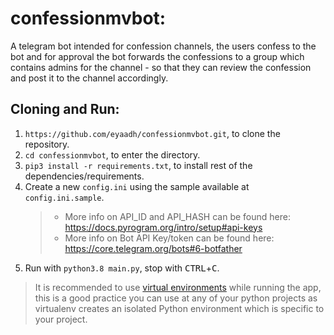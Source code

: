# confessionmvbot:
A telegram bot intended for confession channels, the users confess to the bot and for approval the bot forwards the confessions to a group which contains admins for the channel - so that they can review the confession and post it to the channel accordingly.

## Cloning and Run:
1. `https://github.com/eyaadh/confessionmvbot.git`, to clone the repository.
2. `cd confessionmvbot`, to enter the directory.
3. `pip3 install -r requirements.txt`, to install rest of the dependencies/requirements.
4. Create a new `config.ini` using the sample available at `config.ini.sample`.
   > - More info on API_ID and API_HASH can be found here: https://docs.pyrogram.org/intro/setup#api-keys
   > - More info on Bot API Key/token can be found here: https://core.telegram.org/bots#6-botfather
5. Run with `python3.8 main.py`, stop with <kbd>CTRL</kbd>+<kbd>C</kbd>.
> It is recommended to use [virtual environments](https://docs.python-guide.org/dev/virtualenvs/) while running the app, this is a good practice you can use at any of your python projects as virtualenv creates an isolated Python environment which is specific to your project.
